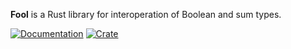 **Fool** is a Rust library for interoperation of Boolean and sum types.

[![Documentation](https://docs.rs/fool/badge.svg)](https://docs.rs/fool)
[![Crate](https://img.shields.io/crates/v/fool.svg)](https://crates.io/crates/fool)
